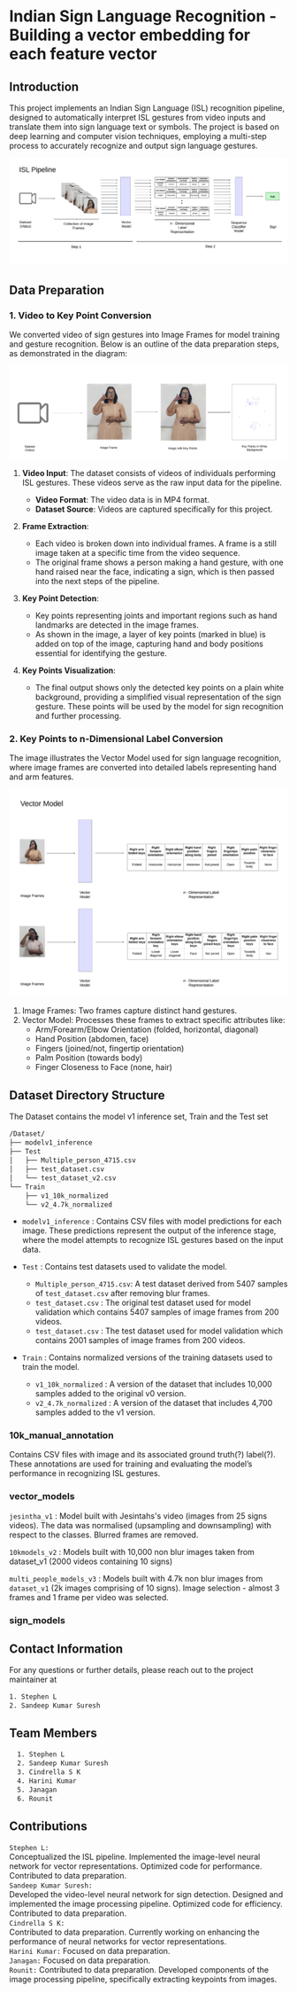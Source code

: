 # Indian Sign Language Recognition - Building a vector embedding for each feature vector

## Introduction

This project implements an Indian Sign Language (ISL) recognition pipeline, designed to automatically interpret ISL gestures from video inputs and translate them into sign language text or symbols. The project is based on deep learning and computer vision techniques, employing a multi-step process to accurately recognize and output sign language gestures.

![ISL Pipeline](<static/ISL Overview.png>)


## Data Preparation 

### 1.  Video to Key Point Conversion
We converted video of sign gestures into Image Frames for model training and gesture recognition. Below is an outline of the data preparation steps, as demonstrated in the diagram:

![alt text](<static/ISL video - key.png>)


1. **Video Input**: The dataset consists of videos of individuals performing ISL gestures. These videos serve as the raw input data for the pipeline.
   - **Video Format**: The video data is in MP4 format.
   - **Dataset Source**: Videos are captured specifically for this project.

2. **Frame Extraction**:
   - Each video is broken down into individual frames. A frame is a still image taken at a specific time from the video sequence. 
   - The original frame shows a person making a hand gesture, with one hand raised near the face, indicating a sign, which is then passed into the next steps of the pipeline.

3. **Key Point Detection**:
   - Key points representing joints and important regions such as hand landmarks are detected in the image frames. 
   - As shown in the image, a layer of key points (marked in blue) is added on top of the image, capturing hand and body positions essential for identifying the gesture.

4. **Key Points Visualization**:
   - The final output shows only the detected key points on a plain white background, providing a simplified visual representation of the sign gesture. These points will be used by the model for sign recognition and further processing.

### 2. Key Points to n-Dimensional Label Conversion

The image illustrates the Vector Model used for sign language recognition, where image frames are converted into detailed labels representing hand and arm features.

![alt text](<static/ISL vector model.png>)

1. Image Frames: Two frames capture distinct hand gestures.
2. Vector Model: Processes these frames to extract specific attributes like:
   - Arm/Forearm/Elbow Orientation (folded, horizontal, diagonal)
   - Hand Position (abdomen, face)
   - Fingers (joined/not, fingertip orientation)
   - Palm Position (towards body)
   - Finger Closeness to Face (none, hair)


## Dataset Directory Structure
The Dataset contains the model v1 inference set, Train and the Test set

```
/Dataset/
├── modelv1_inference
├── Test
│   ├── Multiple_person_4715.csv
│   ├── test_dataset.csv
│   └── test_dataset_v2.csv
└── Train
    ├── v1_10k_normalized 
    └── v2_4.7k_normalized
```
* `modelv1_inference` : Contains CSV files with model predictions for each image. These predictions represent the output of the inference stage, where the model attempts to recognize ISL gestures based on the input data.

* `Test` : Contains test datasets used to validate the model.
  
  - `Multiple_person_4715.csv`: A test dataset derived from 5407 samples of `test_dataset.csv` after removing blur frames.
  - `test_dataset.csv` : The original test dataset used for model validation which contains 5407 samples of image frames from 200 videos.
  - `test_dataset.csv` : The test dataset used for model validation which contains 2001 samples of image frames from 200 videos.

* `Train` : Contains normalized versions of the training datasets used to train the model.
  
  - `v1_10k_normalized` : A version of the dataset that includes 10,000 samples added to the original v0 version.  
  - `v2_4.7k_normalized` : A version of the dataset that includes 4,700 samples added to the v1 version.

### 10k_manual_annotation

Contains CSV files with image and its associated ground truth(?) label(?). These annotations are used for training and evaluating the model’s performance in recognizing ISL gestures.

### vector_models
`jesintha_v1` : Model built with Jesintahs's video (images from 25 signs videos). The data was normalised (upsampling and downsampling) with respect to the classes. Blurred frames are removed. 

`10kmodels_v2` : Models built with 10,000 non blur images taken from dataset_v1 (2000 videos containing 10 signs) 

`multi_people_models_v3` : Models built with 4.7k non blur images from `dataset_v1` (2k images comprising of 10 signs).
Image selection - almost 3 frames and 1 frame per video was selected. 

### sign_models

## Contact Information
For any questions or further details, please reach out to the project maintainer at

    1. Stephen L 
    2. Sandeep Kumar Suresh

## Team Members
      1. Stephen L
      2. Sandeep Kumar Suresh
      3. Cindrella S K
      4. Harini Kumar
      5. Janagan
      6. Rounit

## Contributions
`Stephen L:` \
Conceptualized the ISL pipeline.
Implemented the image-level neural network for vector representations.
Optimized code for performance.
Contributed to data preparation.\
`Sandeep Kumar Suresh:`\
Developed the video-level neural network for sign detection.
Designed and implemented the image processing pipeline.
Optimized code for efficiency.
Contributed to data preparation.\
`Cindrella S K:`\
Contributed to data preparation.
Currently working on enhancing the performance of neural networks for vector representations.\
`Harini Kumar:`
Focused on data preparation.\
`Janagan:`
Focused on data preparation.\
`Rounit:`
Contributed to data preparation.
Developed components of the image processing pipeline, specifically extracting keypoints from images.